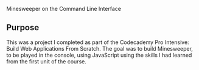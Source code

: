 
Minesweeper on the Command Line Interface

## Purpose
This was a project I completed as part of the Codecademy Pro Intensive: Build Web Applications From Scratch. The goal was to build Minesweeper, to be played in the console, using JavaScript using the skills I had learned from the first unit of the course.